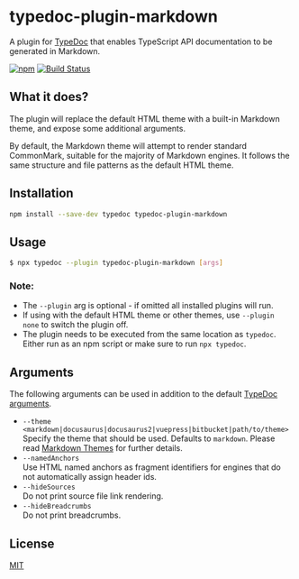 # typedoc-plugin-markdown

A plugin for [TypeDoc](https://github.com/TypeStrong/typedoc) that enables TypeScript API documentation to be generated in Markdown.

[![npm](https://img.shields.io/npm/v/typedoc-plugin-markdown.svg)](https://www.npmjs.com/package/typedoc-plugin-markdown)
[![Build Status](https://travis-ci.org/thomas-grey/typedoc-plugin-markdown.svg?branch=master)](https://travis-ci.org/thomas-grey/typedoc-plugin-markdown)

## What it does?

The plugin will replace the default HTML theme with a built-in Markdown theme, and expose some additional arguments.

By default, the Markdown theme will attempt to render standard CommonMark, suitable for the majority of Markdown engines.
It follows the same structure and file patterns as the default HTML theme.

## Installation

```bash
npm install --save-dev typedoc typedoc-plugin-markdown
```

## Usage

```bash
$ npx typedoc --plugin typedoc-plugin-markdown [args]
```

### Note:

- The `--plugin` arg is optional - if omitted all installed plugins will run.
- If using with the default HTML theme or other themes, use `--plugin none` to switch the plugin off.
- The plugin needs to be executed from the same location as `typedoc`. Either run as an npm script or make sure to run `npx typedoc`.

## Arguments

The following arguments can be used in addition to the default [TypeDoc arguments](https://github.com/TypeStrong/typedoc#arguments).

- `--theme <markdown|docusaurus|docusaurus2|vuepress|bitbucket|path/to/theme>`<br>
  Specify the theme that should be used. Defaults to `markdown`. Please read [Markdown Themes](https://github.com/thomas-grey/typedoc-plugin-markdown/blob/master/THEMES.md) for further details.
- `--namedAnchors`<br>
  Use HTML named anchors as fragment identifiers for engines that do not automatically assign header ids.
- `--hideSources`<br>
  Do not print source file link rendering.
- `--hideBreadcrumbs`<br>
  Do not print breadcrumbs.

## License

[MIT](https://github.com/thomas-grey/typedoc-plugin-markdown/blob/master/LICENSE)

